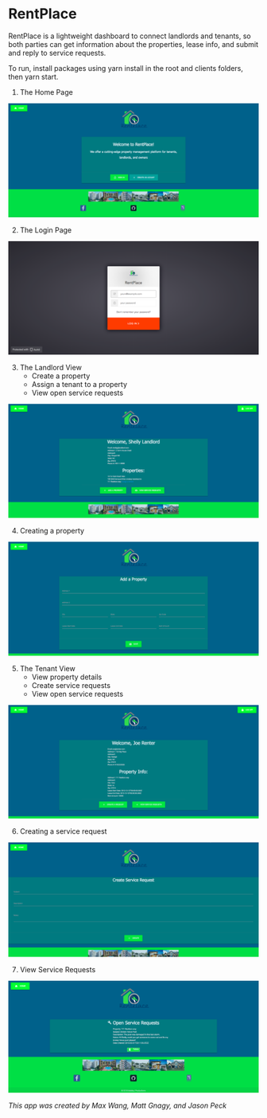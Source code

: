 # RentPlace

RentPlace is a lightweight dashboard to connect landlords and tenants, so both parties can get information about the properties, lease info, and submit and reply to service requests.

To run, install packages using yarn install in the root and clients folders, then yarn start.

1. The Home Page

![Home Page](./readmeScreenshots/homepage.png)

2. The Login Page

![Login Page](./readmeScreenshots/login.png)

3. The Landlord View
   - Create a property
   - Assign a tenant to a property
   - View open service requests

![Landlord Page](./readmeScreenshots/landlord.png)

4. Creating a property

![Create Property](./readmeScreenshots/createProperty.png)

5. The Tenant View
   - View property details
   - Create service requests
   - View open service requests

![Tenant Page](./readmeScreenshots/renter.png)

6. Creating a service request

![Create Service Request](./readmeScreenshots/createServiceReq.png)

7. View Service Requests

![View Service Requests](./readmeScreenshots/ServiceReqs.png)

*This app was created by Max Wang, Matt Gnagy, and Jason Peck* 